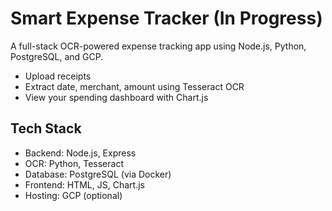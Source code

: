 # Smart Expense Tracker (In Progress)

A full-stack OCR-powered expense tracking app using Node.js, Python, PostgreSQL, and GCP.
- Upload receipts
- Extract date, merchant, amount using Tesseract OCR
- View your spending dashboard with Chart.js

## Tech Stack
- Backend: Node.js, Express
- OCR: Python, Tesseract
- Database: PostgreSQL (via Docker)
- Frontend: HTML, JS, Chart.js
- Hosting: GCP (optional)
